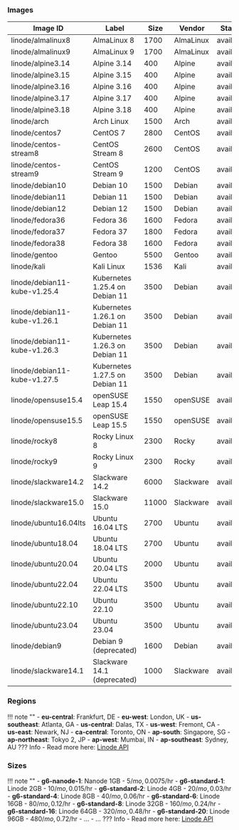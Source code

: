 ### Images

| Image ID                         | Label                               | Size  | Vendor    | Status    |
|----------------------------------|-------------------------------------|-------|-----------|-----------|
| linode/almalinux8                | AlmaLinux 8                         | 1700  | AlmaLinux | available |
| linode/almalinux9                | AlmaLinux 9                         | 1700  | AlmaLinux | available |
| linode/alpine3.14                | Alpine 3.14                         | 400   | Alpine    | available |
| linode/alpine3.15                | Alpine 3.15                         | 400   | Alpine    | available |
| linode/alpine3.16                | Alpine 3.16                         | 400   | Alpine    | available |
| linode/alpine3.17                | Alpine 3.17                         | 400   | Alpine    | available |
| linode/alpine3.18                | Alpine 3.18                         | 400   | Alpine    | available |
| linode/arch                      | Arch Linux                          | 1500  | Arch      | available |
| linode/centos7                   | CentOS 7                            | 2800  | CentOS    | available |
| linode/centos-stream8            | CentOS Stream 8                     | 2600  | CentOS    | available |
| linode/centos-stream9            | CentOS Stream 9                     | 1200  | CentOS    | available |
| linode/debian10                  | Debian 10                           | 1500  | Debian    | available |
| linode/debian11                  | Debian 11                           | 1500  | Debian    | available |
| linode/debian12                  | Debian 12                           | 1500  | Debian    | available |
| linode/fedora36                  | Fedora 36                           | 1600  | Fedora    | available |
| linode/fedora37                  | Fedora 37                           | 1800  | Fedora    | available |
| linode/fedora38                  | Fedora 38                           | 1600  | Fedora    | available |
| linode/gentoo                   | Gentoo                              | 5500  | Gentoo    | available | 
| linode/kali                     | Kali Linux                          | 1536  | Kali      | available | 
| linode/debian11-kube-v1.25.4     | Kubernetes 1.25.4 on Debian 11       | 3500  | Debian    | available |
| linode/debian11-kube-v1.26.1     | Kubernetes 1.26.1 on Debian 11       | 3500  | Debian    | available |
| linode/debian11-kube-v1.26.3     | Kubernetes 1.26.3 on Debian 11       | 3500  | Debian    | available |
| linode/debian11-kube-v1.27.5     | Kubernetes 1.27.5 on Debian 11       | 3500  | Debian    | available |
| linode/opensuse15.4              | openSUSE Leap 15.4                   | 1550  | openSUSE  | available |
| linode/opensuse15.5              | openSUSE Leap 15.5                   | 1550  | openSUSE  | available |
| linode/rocky8                    | Rocky Linux 8                        | 2300  | Rocky     | available |
| linode/rocky9                    | Rocky Linux 9                        | 2300  | Rocky     | available |
| linode/slackware14.2             | Slackware 14.2                       | 6000  | Slackware | available |
| linode/slackware15.0             | Slackware 15.0                       | 11000 | Slackware | available |
| linode/ubuntu16.04lts            | Ubuntu 16.04 LTS                     | 2700  | Ubuntu    | available |
| linode/ubuntu18.04               | Ubuntu 18.04 LTS                     | 2700  | Ubuntu    | available |
| linode/ubuntu20.04               | Ubuntu 20.04 LTS                     | 2000  | Ubuntu    | available |
| linode/ubuntu22.04               | Ubuntu 22.04 LTS                     | 3500  | Ubuntu    | available |
| linode/ubuntu22.10               | Ubuntu 22.10                         | 3500  | Ubuntu    | available |
| linode/ubuntu23.04               | Ubuntu 23.04                         | 3500  | Ubuntu    | available |
| linode/debian9                   | Debian 9 (deprecated)                | 1600  | Debian    | available |
| linode/slackware14.1             | Slackware 14.1 (deprecated)          | 1000  | Slackware | available |

### Regions

!!! note ""
    - **eu-central**: Frankfurt, DE
    - **eu-west**: London, UK
    - **us-southeast**: Atlanta, GA
    - **us-central**: Dalas, TX
    - **us-west**: Fremont, CA
    - **us-east**: Newark, NJ
    - **ca-central**: Toronto, ON
    - **ap-south**: Singapore, SG
    - **ap-northeast**: Tokyo 2, JP
    - **ap-west**: Mumbai, IN
    - **ap-southeast**: Sydney, AU
    ??? Info -
        Read more here: [Linode API](https://api.linode.com/v4/regions)

### Sizes

!!! note ""
    - **g6-nanode-1**: Nanode 1GB - 5$/mo, 0.0075$/hr
    - **g6-standard-1**: Linode 2GB - 10$/mo, 0.015$/hr
    - **g6-standard-2**: Linode 4GB - 20$/mo, 0.03$/hr
    - **g6-standard-4**: Linode 8GB - 40$/mo, 0.06$/hr
    - **g6-standard-6**: Linode 16GB - 80$/mo, 0.12$/hr
    - **g6-standard-8**: Linode 32GB - 160$/mo, 0.24$/hr
    - **g6-standard-16**: Linode 64GB - 320$/mo, 0.48$/hr
    - **g6-standard-20**: Linode 96GB - 480$/mo, 0.72$/hr
    - ...
    - ...
    ??? Info -
        Read more here: [Linode API](https://api.linode.com/v4/linode/types)
